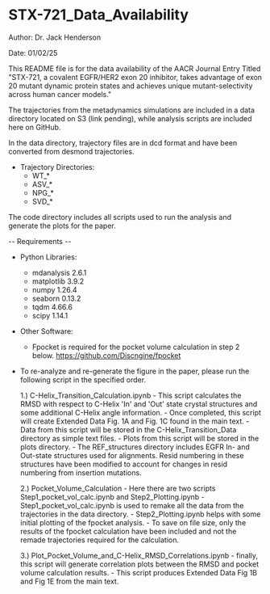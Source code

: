 # STX-721_Data_Availability

Author: Dr. Jack Henderson

Date: 01/02/25

This README file is for the data availability of the AACR Journal Entry Titled "STX-721, a covalent EGFR/HER2 exon 20 inhibitor, takes advantage of exon 20 mutant dynamic protein states and achieves unique mutant-selectivity across human cancer models."

The trajectories from the metadynamics simulations are included in a data directory located on S3 (link pending), while analysis scripts are included here on GitHub.

In the data directory, trajectory files are in dcd format and have been converted from desmond trajectories.

- Trajectory Directories:
    - WT_*
    - ASV_*
    - NPG_*
    - SVD_*

The code directory includes all scripts used to run the analysis and generate the plots for the paper.

-- Requirements --

- Python Libraries:
    - mdanalysis                2.6.1
    - matplotlib                3.9.2
    - numpy                     1.26.4
    - seaborn                   0.13.2
    - tqdm                      4.66.6
    - scipy                     1.14.1

- Other Software:
    - Fpocket is required for the pocket volume calculation in step 2 below. https://github.com/Discngine/fpocket

- To re-analyze and re-generate the figure in the paper, please run the following script in the specified order.

    1.) C-Helix_Transition_Calculation.ipynb
        - This script calculates the RMSD with respect to C-Helix 'In' and 'Out' state crystal structures and some additional C-Helix angle information.
        - Once completed, this script will create Extended Data Fig. 1A and Fig. 1C found in the main text.
        - Data from this script will be stored in the C-Helix_Transition_Data directory as simple text files.
        - Plots from this script will be stored in the plots directory.
        - The REF_structures directory includes EGFR In- and Out-state structures used for alignments. Resid numbering in these structures have been modified to account for changes in resid numbering from insertion mutations.

    2.) Pocket_Volume_Calculation
        - Here there are two scripts Step1_pocket_vol_calc.ipynb and Step2_Plotting.ipynb
        - Step1_pocket_vol_calc.ipynb is used to remake all the data from the trajectories in the data directory.
        - Step2_Plotting.ipynb helps with some initial plotting of the fpocket analysis.
        - To save on file size, only the results of the fpocket calculation have been included and not the remade trajectories required for the calculation.

    3.) Plot_Pocket_Volume_and_C-Helix_RMSD_Correlations.ipynb
        - finally, this script will generate correlation plots between the RMSD and pocket volume calculation results.
        - This script produces Extended Data Fig 1B and Fig 1E from the main text.
